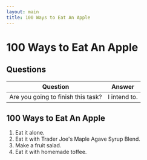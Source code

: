 ```yaml
---
layout: main
title: 100 Ways to Eat An Apple
---
```


# 100 Ways to Eat An Apple

## Questions

Question|Answer
--------|------
Are you going to finish this task? | I intend to.

## 100 Ways to Eat An Apple

1. Eat it alone.
2. Eat it with Trader Joe's Maple Agave Syrup Blend.
3. Make a fruit salad.
4. Eat it with homemade toffee.
